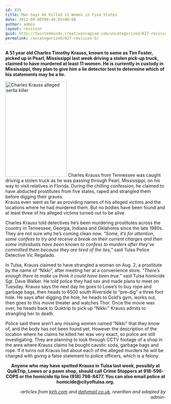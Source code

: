 ```yaml
---
id: 835
title: Man Says He Killed 11 Women in Five States
date: 2011-09-06T09:49:55+00:00
author: admin
layout: revision
guid: http://twistedminds.creativescapism.com/uncategorized/827-revision-5/
permalink: /uncategorized/827-revision-5/
---
```

<p class="dropcap-first">
  <strong>A 51 year old Charles Timothy Krauss, known to some as Tim Foster, picked up in Pearl, Mississippi last week driving a stolen pick-up truck, claimed to have murdered at least 11 women. He is currently in custody in Mississippi, they plan to give him a lie detector test to determine which of his statements may be a lie.</strong>
</p>

<img class="left" title="CharlesKrauss" src="http://twistedminds.creativescapism.com/wordpress/wp-content/uploads/2011/09/CharlesKrauss-193x300.jpg" alt="Charles Krauss alleged serila killer" width="193" height="300" /> </a>Charles Krauss from Tennessee was caught driving a stolen truck as he was passing through Pearl, Mississippi, on his way to visit relatives in Florida. During the chilling confession, he claimed to have abducted prostitutes from five states, raped and strangled them before digging their graves.  
Krauss even went as far as providing names of his alleged victims and the locations where he had murdered them. But no bodies have been found and at least three of his alleged victims turned out to be alive.

Charles Krauss told detectives he&#8217;s been murdering prostitutes across the country in Tennessee, Georgia, Indiana and Oklahoma since the late 1980s. They are not sure why he&#8217;s coming clean now. _&#8220;Some, it&#8217;s for attention, some confess to try and receive a break on their current charges and then some individuals have been known to confess to murders after they&#8217;ve committed them because they are tired of the lies,&#8221;_ said Tulsa Police Detective Vic Regalado.

In Tulsa, Krauss claimed to have strangled a woman on Aug. 2, a prostitute by the name of &#8220;Nikki&#8221;, after meeting her at a convenience store. _&#8220;There&#8217;s enough there to make us think it could have been true.&#8221;_ said Tulsa homicide Sgt. Dave Walker. He told police they had sex and made plans to meet on Tuesday. Krauss says the next day he goes to Lowe&#8217;s to buy rope and garbage bags, then heads to 6500 south Riverside to &#8220;pre-dig&#8221; a three foot hole. He says after digging the hole, he heads to Gold&#8217;s gym, works out, then goes to this movie theater and watches Thor. Once the movie was over, he heads back to Quiktrip to pick up &#8220;Nikki.&#8221; Krauss admits to strangling her to death.

Police said there aren&#8217;t any missing women named &#8220;Nikki&#8221; that they know of, and the body has not been found yet. However the description of the location where he claims he killed her was very exact, so police are still investigating. They are planning to look through CCTV footage of a shop in the area where Krauss claims he bought caustic soda, garbage bags and rope. If it turns out Krauss lied about each of the alleged murders he will be charged with giving a false statement to police officers, which is a felony.

<p style="text-align: center;">
  <strong>Anyone who may have spotted Krauss in Tulsa last week, possibly at QuikTrip, Lowes or a pawn shop, should call Crime Stoppers at 918-596-COPS or the homicide tip line (918) 798-8477. You can also email police at homicide@cityoftulsa.org.</strong>
</p>

<p style="text-align: right;">
  <em>-articles from <a title="kjrh" href="http://www.kjrh.com">kjrh.com</a> and <a title="dailyMail" href="http://www.dailymail.co.uk">dailymail.co.uk</a>, rewritten and adapted by admin-</em>
</p>